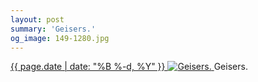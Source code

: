 ```yaml
---
layout: post
summary: 'Geisers.'
og_image: 149-1280.jpg
---
```


<p>
 <time>
  <a href="/149">
   {{ page.date | date: "%B %-d, %Y" }}
  </a>
 </time>
 <a href="/149">
  <img alt="Geisers." sizes="(min-width: 700px) 50vw, calc(100vw - 2rem)" src="{{ site.assets_url }}/149-640.jpg" srcset="{{ site.assets_url }}/149-1280.jpg 1280w, {{ site.assets_url }}/149-960.jpg 960w, {{ site.assets_url }}/149-640.jpg 640w, {{ site.assets_url }}/149-320.jpg 320w"/>
 </a>
 <span>
  Geisers.
 </span>
</p>
